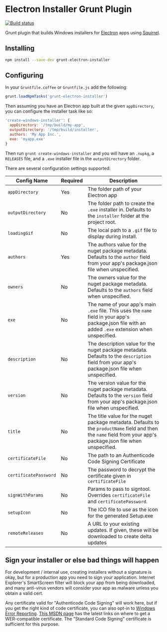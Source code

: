 # Electron Installer Grunt Plugin

[![Build status](https://ci.appveyor.com/api/projects/status/yd1ybqg3eq397i26/branch/master?svg=true)](https://ci.appveyor.com/project/kevinsawicki/grunt-electron-installer/branch/master)

Grunt plugin that builds Windows installers for
[Electron](https://github.com/atom/electron) apps using
[Squirrel](https://github.com/Squirrel/Squirrel.Windows).

## Installing

```sh
npm install --save-dev grunt-electron-installer
```

## Configuring

In your `Gruntfile.coffee` or `Gruntfile.js` add the following:

```js
grunt.loadNpmTasks('grunt-electron-installer')
```

Then assuming you have an Electron app built at the given `appDirectory`,
you can configure the installer task like so:

```js
'create-windows-installer': {
  appDirectory: '/tmp/build/my-app',
  outputDirectory: '/tmp/build/installer',
  authors: 'My App Inc.',
  exe: 'myapp.exe'
}
```

Then run `grunt create-windows-installer` and you will have an `.nupkg`, a
`RELEASES` file, and a `.exe` installer file in the `outputDirectory` folder.

There are several configuration settings supported:

| Config Name           | Required | Description |
| --------------------- | -------- | ----------- |
| `appDirectory`        | Yes      | The folder path of your Electron app |
| `outputDirectory`     | No       | The folder path to create the `.exe` installer in. Defaults to the `installer` folder at the project root. |
| `loadingGif`          | No       | The local path to a `.gif` file to display during install. |
| `authors`             | Yes      | The authors value for the nuget package metadata. Defaults to the `author` field from your app's package.json file when unspecified. |
| `owners`              | No       | The owners value for the nuget package metadata. Defaults to the `authors` field when unspecified. |
| `exe`                 | No       | The name of your app's main `.exe` file. This uses the `name` field in your app's package.json file with an added `.exe` extension when unspecified. |
| `description`         | No       | The description value for the nuget package metadata. Defaults to the `description` field from your app's package.json file when unspecified. |
| `version`             | No       | The version value for the nuget package metadata. Defaults to the `version` field from your app's package.json file when unspecified. |
| `title`               | No       | The title value for the nuget package metadata. Defaults to the `productName` field and then the `name` field from your app's package.json file when unspecified. |
| `certificateFile`     | No       | The path to an Authenticode Code Signing Certificate |
| `certificatePassword` | No       | The password to decrypt the certificate given in `certificateFile` |
| `signWithParams`      | No       | Params to pass to signtool.  Overrides `certificateFile` and `certificatePassword`. |
| `setupIcon`           | No       | The ICO file to use as the icon for the generated Setup.exe |
| `remoteReleases`      | No       | A URL to your existing updates. If given, these will be downloaded to create delta updates |

## Sign your installer or else bad things will happen

For development / internal use, creating installers without a signature is okay, but for a production app you need to sign your application. Internet Explorer's SmartScreen filter will block your app from being downloaded, and many anti-virus vendors will consider your app as malware unless you obtain a valid cert.

Any certificate valid for "Authenticode Code Signing" will work here, but if you get the right kind of code certificate, you can also opt-in to [Windows Error Reporting](http://en.wikipedia.org/wiki/Windows_Error_Reporting). [This MSDN page](http://msdn.microsoft.com/en-us/library/windows/hardware/hh801887.aspx) has the latest links on where to get a WER-compatible certificate. The "Standard Code Signing" certificate is sufficient for this purpose.
